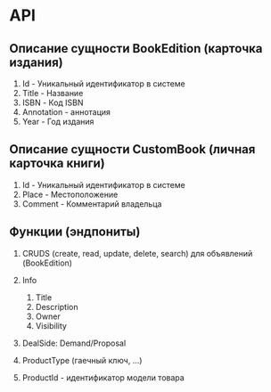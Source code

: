 # API

## Описание сущности BookEdition (карточка издания)

1. Id - Уникальный идентификатор в системе
2. Title - Название
3. ISBN - Код ISBN
4. Annotation - аннотация
5. Year - Год издания

## Описание сущности CustomBook (личная карточка книги)

1. Id - Уникальный идентификатор в системе
2. Place - Местоположение
3. Comment - Комментарий владельца

## Функции (эндпониты)

1. CRUDS (create, read, update, delete, search) для объявлений (BookEdition)


1. Info
    1. Title
    2. Description
    3. Owner
    4. Visibility
2. DealSide: Demand/Proposal
3. ProductType (гаечный ключ, ...)
4. ProductId - идентификатор модели товара